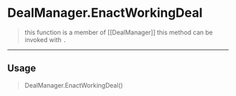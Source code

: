 # DealManager.EnactWorkingDeal
> this function is a member of [[DealManager]]
> this method can be invoked with `.`
-----
## Usage
> DealManager.EnactWorkingDeal()
